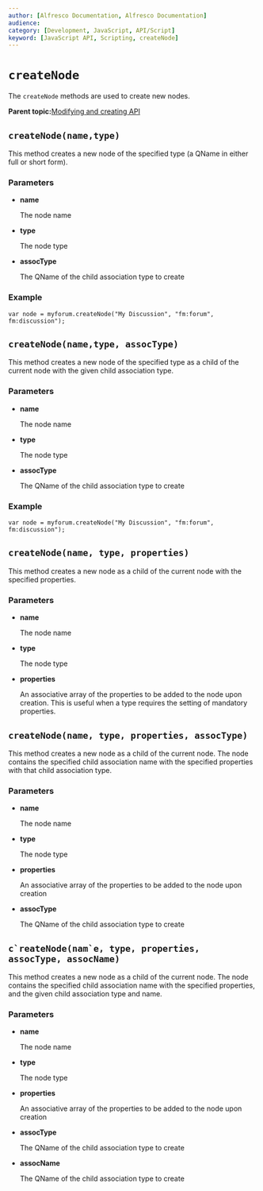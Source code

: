 ```yaml
---
author: [Alfresco Documentation, Alfresco Documentation]
audience: 
category: [Development, JavaScript, API/Script]
keyword: [JavaScript API, Scripting, createNode]
---
```


# `createNode`

The `createNode` methods are used to create new nodes.

**Parent topic:**[Modifying and creating API](../references/API-JS-ModifyCreate.md)

## `createNode(name,type)`

This method creates a new node of the specified type \(a QName in either full or short form\).

### Parameters

-   **name**

    The node name


-   **type**

    The node type


-   **assocType**

    The QName of the child association type to create


### Example

`var node = myforum.createNode("My Discussion", "fm:forum", fm:discussion");`

## `createNode(name,type, assocType)`

This method creates a new node of the specified type as a child of the current node with the given child association type.

### Parameters

-   **name**

    The node name


-   **type**

    The node type


-   **assocType**

    The QName of the child association type to create


### Example

`var node = myforum.createNode("My Discussion", "fm:forum", fm:discussion");`

## `createNode(name, type, properties)`

This method creates a new node as a child of the current node with the specified properties.

### Parameters

-   **name**

    The node name


-   **type**

    The node type


-   **properties**

    An associative array of the properties to be added to the node upon creation. This is useful when a type requires the setting of mandatory properties.


## `createNode(name, type, properties, assocType)`

This method creates a new node as a child of the current node. The node contains the specified child association name with the specified properties with that child association type.

### Parameters

-   **name**

    The node name


-   **type**

    The node type


-   **properties**

    An associative array of the properties to be added to the node upon creation


-   **assocType**

    The QName of the child association type to create


## ``c`reateNode(nam`e, type, properties, assocType, assocName)``

This method creates a new node as a child of the current node. The node contains the specified child association name with the specified properties, and the given child association type and name.

### Parameters

-   **name**

    The node name


-   **type**

    The node type


-   **properties**

    An associative array of the properties to be added to the node upon creation

-   **assocType**

    The QName of the child association type to create


-   **assocName**

    The QName of the child association type to create


